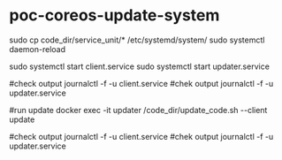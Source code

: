 # poc-coreos-update-system

sudo cp code_dir/service_unit/* /etc/systemd/system/
sudo systemctl daemon-reload

sudo systemctl start client.service
sudo systemctl start updater.service

#check output
journalctl -f -u client.service
#chek output
journalctl -f -u updater.service

#run update
docker exec -it updater /code_dir/update_code.sh --client update

#check output
journalctl -f -u client.service
#chek output
journalctl -f -u updater.service
